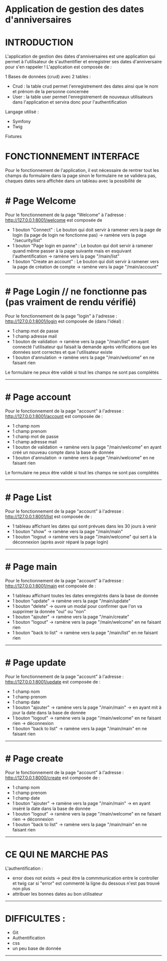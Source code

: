 ﻿# Application de gestion des dates d'anniversaires
# INTRODUCTION
L'application de gestion des dates d'anniversaires est une application qui permet à l'utilisateur de s'authentifier et enregistrer ses dates d'anniversaire pour s'en rappeler ! L'application est composée de :

 1 Bases de données (crud) avec 2 tables :
- Crud : la table crud permet l'enregistrement des dates ainsi que le nom et prénom de la personne concernée
- User : la table user permet l'enregistrement de nouveaux utilisateurs dans l'application et servira donc pour l'authentification

 Langage utilisé :
- Symfony
- Twig

Fixtures

# FONCTIONNEMENT INTERFACE

Pour le fonctionnement de l'application, il est nécessaire de rentrer tout les champs du formulaire dans la page sinon le formulaire ne se validera pas, chaques dates sera affichée dans un tableau avec la possibilité de 

#    # Page Welcome

Pour le fonctionnement de la page "Welcome" à l'adresse : http://127.0.0.1:8001/welcome est composée de
- 1 bouton "Connect" : Le bouton qui doit servir à ramener vers la page de login (la page de login ne fonctionne pas) -> ramène vers la page "/security/list"
- 1 bouton "Page login en panne" : Le bouton qui doit servir à ramener quand même passer à la page suivante mais en esquivant l'authentification -> ramène vers la page "/main/list"
- 1 bouton "Create an account" : Le bouton qui doit servir à ramener vers la page de création de compte -> ramène vers la page "/main/account"

 *************************************************************************************************************************************************
#    # Page Login // ne fonctionne pas (pas vraiment de rendu vérifié)
 
Pour le fonctionnement de la page "login" à l'adresse : http://127.0.0.1:8001/login est composée de (dans l'idéal) :

- 1 champ mot de passe
- 1 champ adresse mail
- 1 bouton de validation -> ramène vers la page "/main/list" en ayant connecté l'utilisateur qui faisait la demande après vérifications que les données sont correctes et que l'utilisateur existe
- 1 bouton d'annulation -> ramène vers la page "/main/welcome" en ne faisant rien 

Le formulaire ne peux être validé si tout les champs ne sont pas complétés

********************************************************************************************************************
#    # Page account

Pour le fonctionnement de la page "account" à l'adresse : http://127.0.0.1:8001/account est composée de :

- 1 champ nom
- 1 champ prenom
- 1 champ mot de passe
- 1 champ adresse mail
- 1 bouton de validation -> ramène vers la page "/main/welcome" en ayant créé un nouveau compte dans la base de donnée
- 1 bouton d'annulation -> ramène vers la page "/main/welcome" en ne faisant rien
 
Le formulaire ne peux être validé si tout les champs ne sont pas complétés

******************************************************************************************
#    # Page List

Pour le fonctionnement de la page "account" à l'adresse : http://127.0.0.1:8001/list est composée de :

- 1 tableau affichant les dates qui sont prévues dans les 30 jours à venir
- 1 bouton "show" -> ramène vers la page "/main/main"
- 1 bouton "logout -> ramène vers la page "/main/welcome" qui sert à la déconnexion (après avoir réparé la page login)

********************************************************************************************************************
#    # Page main

Pour le fonctionnement de la page "account" à l'adresse : http://127.0.0.1:8001/main est composée de :

- 1 tableau affichant toutes les dates enregistrés dans la base de donnée
- 1 bouton "update" -> ramène vers la page "/main/update"
- 1 bouton "delete" -> ouvre un modal pour confirmer que l'on va supprimer la donnée "oui" ou "non"
- 1 bouton "ajouter" -> ramène vers la page "/main/create" 
- 1 bouton "logout" -> ramène vers la page "/main/welcome" en ne faisant rien
- 1 bouton "back to list" -> ramène vers la page "/main/list" en ne faisant rien

********************************************************************************************************************
#    # Page update

Pour le fonctionnement de la page "account" à l'adresse : http://127.0.0.1:8001/update est composée de :

- 1 champ nom
- 1 champ prenom
- 1 champ date
- 1 bouton "ajouter" -> ramène vers la page "/main/main" -> en ayant mit à jour la date dans la base de donnée
- 1 bouton "logout" -> ramène vers la page "/main/welcome" en ne faisant rien -> déconnexion
- 1 bouton "back to list" -> ramène vers la page "/main/main" en ne faisant rien

********************************************************************************************************************
#    # Page create

Pour le fonctionnement de la page "account" à l'adresse : http://127.0.0.1:8000/create est composée de :

- 1 champ nom
- 1 champ prenom
- 1 champ date
- 1 bouton "ajouter" -> ramène vers la page "/main/main" -> en ayant inséré la date dans la base de donnée
- 1 bouton "logout" -> ramène vers la page "/main/welcome" en ne faisant rien -> déconnexion
- 1 bouton "back to list" -> ramène vers la page "/main/main" en ne faisant rien

**********************************************************************

# CE QUI NE MARCHE PAS

L'authentification :

- error does not exists -> peut être la commmunication entre le controller et twig car si "error" est commenté la ligne du dessous n'est pas trouvé non plus
- attribuer les bonnes dates au bon utilisateur

******************************************************

# DIFFICULTES :

- Git
- Authentification
- css
- un peu base de donnée

******************************************



